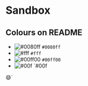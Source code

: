 # Sandbox

## Colours on README
- ![#0080ff](https://placehold.it/15/0080ff/000000?text=+) `#0080ff`
- ![#fff](https://placehold.it/15/fff/000000?text=+) `#fff`
- ![#00ff00](https://placehold.it/15/00ff00/000?text=+) `#00ff00`
- ![#00f](https://placehold.it/15/00f/ff0?text=+) `#00f

:smile:`
